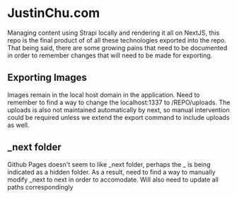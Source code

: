 # JustinChu.com

Managing content using Strapi locally and rendering it all on NextJS, this repo is the final product of of all these technologies exported into the repo. That being said, there are some growing pains that need to be documented in order to remember changes that will need to be made for exporting.

## Exporting Images
Images remain in the local host domain in the application. Need to remember to find a way to change the localhost:1337 to /REPO/uploads. The uploads is also not maintained automatically by next, so manual intervention could be required unless we extend the export command to include uploads as well. 

## _next folder
Github Pages doesn't seem to like _next folder, perhaps the _ is being indicated as a hidden folder. As a result, need to find a way to manually modify _next to next in order to accomodate. Will also need to update all paths correspondingly
